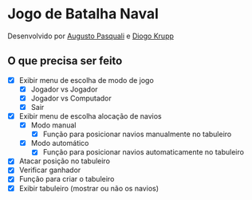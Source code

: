 # Jogo de Batalha Naval
Desenvolvido por [Augusto Pasquali](https://github.com/augustopdelima) e [Diogo Krupp](https://github.com/DKrupp03)


## O que precisa ser feito
- [x] Exibir menu de escolha de modo de jogo
  - [x] Jogador vs Jogador
  - [x] Jogador vs Computador
  - [x] Sair
- [x] Exibir menu de escolha alocação de navios
  - [x] Modo manual
    - [x] Função para posicionar navios manualmente no tabuleiro
  - [x] Modo automático
    - [x] Função para posicionar navios automaticamente no tabuleiro
- [x] Atacar posição no tabuleiro
- [x] Verificar ganhador
- [x] Função para criar o tabuleiro
- [x] Exibir tabuleiro (mostrar ou não os navios)
